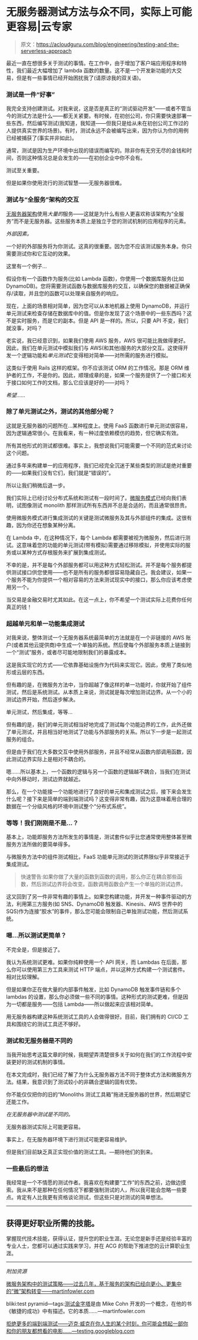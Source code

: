 # 无服务器测试方法与众不同，实际上可能更容易|云专家

> 原文：<https://acloudguru.com/blog/engineering/testing-and-the-serverless-approach>

最近一直在想很多关于测试的事情。在工作中，由于增加了客户端应用程序和特性，我们最近大幅增加了 lambda 函数的数量。这不是一个开发新功能的大交易，但是有一些事情已经开始困扰我了(请原谅我的双关语)。

### 测试是一件“好事”

我完全支持创建测试。对我来说，这是否是真正的“测试驱动开发”——或者不管当今的测试方法是什么——都无关紧要。有时候，在初创公司，你只需要快速部署一些东西，然后编写测试(我知道，我知道——但我只是给从未在初创公司工作过的人提供真实世界的场景)。有时，测试永远不会被编写出来，因为你认为你的用例已经被捕获了(事实并非如此)。

通常，测试是因为生产环境中出现的错误而编写的。除非你有无穷无尽的金钱和时间，否则这种情况总是会发生的——在初创企业中你不会有。

测试至关重要。

但是如果你使用流行的测试智慧——无服务器很难。

### 测试与“全服务”架构的交互

[无服务器架构](https://acloudguru.com/blog/engineering/serverless-the-future-of-software-architecture)使用*大量的*服务——这就是为什么有些人更喜欢称该架构为“全服务”而不是无服务器。这些服务本质上是独立于您的测试机制的应用程序的元素。

*外部因素。*

一个好的外部服务将为你测试。这真的很重要。因为您不应该测试服务本身。你只需要测试你和它互动的效果。

这里有一个例子…

假设你有一个函数作为服务(比如 Lambda 函数)，你使用一个数据库服务(比如 DynamoDB)。您将需要测试函数与数据库服务的交互，以确保您的数据被正确保存/读取，并且您的函数可以处理来自服务的响应。

现在，上面的场景相对简单，因为您可以从本地机器上使用 DynamoDB，并运行单元测试来检查存储在数据库中的值。但是你发现了这个场景中的一些东西吗？这不是实时服务，而是它的副本。但是 API 是一样的。所以，只要 API 不变，我们就没事，对吗？

老实说，我已经意识到，如果我们使用 AWS 服务，AWS 很可能比我做得更好。因此，我们在单元测试中模拟我们与 AWS(和其他)服务的大部分交互。这使得开发一个逻辑功能和*单元测试*它变得相对简单——对所需的服务进行模拟。

这类似于使用 Rails 这样的框架。你不应该测试 ORM 的工作情况。那是 ORM 维护者的工作，不是你的。因此，顺理成章的是，如果一个服务提供了一个接口和关于接口如何工作的文档，那么它应该是好的——对吗？

*希望……*

### 除了单元测试之外，测试的其他部分呢？

这就是无服务器的问题所在…某种程度上。使用 FaaS 函数进行单元测试很容易，因为逻辑通常很小。在我看来，有一种过度依赖模仿的趋势，但它确实有效。

所有其他形式的测试都很难。事实上，我想说我们可能需要一个不同的范式来讨论这个问题。

通过多年来构建单一的应用程序，我们已经完全沉迷于某些类型的测试是绝对重要的——如果我们没有它们，我们就是“错误的”。

所以让我们稍微后退一步。

我们实际上已经讨论分布式系统和测试有一段时间了。[微服务模式](https://acloudguru.com/blog/engineering/how-the-saga-pattern-manages-failures-with-aws-lambda-and-step-functions)已经向我们表明，试图像测试 monolith 那样测试所有东西并不总是合适的，而且通常很昂贵。

使用微服务模式进行集成测试的关键是测试微服务及其与外部组件的集成。这很有趣，因为你还在想象某种分离。

在 Lambda 中，在这种情况下，每个 Lambda 都需要被视为微服务，然后进行测试。这意味着您的功能的单元测试(带有模拟)需要通过移除模拟，并使用实际的服务或以某种方式存根服务来扩展到集成测试。

不幸的是，并不是每个外部服务都可以用这种方式轻松测试。并不是每个服务都提供测试接口供您使用——也不是所有的服务都很容易隐藏自己。我会建议，如果一个服务不能为你提供一个相对容易的方法来测试现实中的接口，那么你应该考虑使用另一个。

当交易是金融交易时尤其如此。在这一点上，你不希望一个测试实际上花费你任何真正的钱！

### 超越单元和单一功能集成测试

对我来说，整体测试一个无服务器系统最简单的方法就是在一个非链接的 AWS 账户(或者其他云提供商)中生成一个单独的系统。然后使每个外部服务本质上链接到一个“测试”服务，或者尽可能地限制我们的暴露成本。

这是我实现它的方式——它依靠基础设施作为代码来实现它。因此，使用了类似地形或云层的东西。

但有趣的是，在微服务方法中，当你超越了像这样的单一功能时，你就开始了组件测试，然后是系统测试。从本质上来说，测试就是每次增加测试边界。从一个小的测试边界开始，然后逐步解决。

单元测试，然后集成，等等…

但有趣的是，我们的单元测试相当好地完成了测试每个功能边界的工作，此外还做了单元测试，并且相当好地测试了功能与外部服务的关系。所以下一步是一起测试服务的组合。

但是由于我们在大多数交互中使用外部服务，并且不经常从函数内部调用函数，因此测试边界实际上是相对不耦合的。

嗯……所以基本上，一个函数的逻辑与另一个函数的逻辑越不耦合，当我们在测试中向外移动时，测试边界就越近。

那么，在一个功能接一个功能地进行了良好的单元和集成测试之后，接下来会发生什么呢？接下来是简单的端到端测试吗？这变得非常有趣，因为这意味着用合理的数据在一个分级风格的环境中测试整个“分布式系统”。

### 等等！我们刚刚是不是…？

基本上，功能即服务方法所发生的事情是，测试套件似乎比您通常使用整体甚至微服务方法所做的要简单得多。

与微服务方法中的组件测试相比，FaaS 功能单元测试的测试界限似乎非常接近于集成测试。

> 快速警告:如果你做了大量的函数到函数的调用，那么你正在耦合那些函数，然后测试边界将会改变。函数调用函数会产生一个单独的测试边界。

这又回到了另一件非常有趣的事情上。如果您构建功能，并开发一种事件驱动的方法，利用第三方服务(如 SNS、DynamoDB 触发器、Kinesis、AWS 世界中的 SQS)作为连接“胶水”的事件，那么您可能会限制自己单独测试功能，然后测试系统。

### 嗯…所以测试更简单？

不完全是，但是接近了。

我认为系统测试更难。如果你纯粹使用一个 API 网关，而 Lambdas 在后面，那么你可以使用第三方工具来测试 HTTP 端点，并以这种方式构建一个测试套件。相对比较理解。

但是如果你正在做大量的内部事件触发，比如 DynamoDB 触发事件链和多个 lambdas 的设置，那么你必须做一些不同的事情。这种形式的测试更难，但是因为一切都是服务——包括 Lambda——所以做起来应该相对简单。

用无服务器构建这种系统测试工具的人会做得很好。目前，我们拥有的 CI/CD 工具和围绕它的测试工具还不够好。

### 测试和无服务器是不同的

当我开始思考这篇文章的时候，我期望弄清楚很多关于如何在我们的工作流程中安装更好的测试机制的事情。

在本文完成时，我们已经了解了为什么无服务器方法不同于整体式方法和微服务方法。结果，我意识到了测试较小的非耦合逻辑的固有优势。

你不能仅仅把你的旧的“Monoliths 测试工具箱”拖进无服务器的世界，然后期望它还能工作。

*在无服务器中测试是不同的。*

无服务器测试实际上可能更容易。

事实上，在无服务器环境下进行测试可能更容易维护。

但是我们目前缺乏真正实现价值的测试工具。—期待他们的到来。

### 一些最后的想法

我经常是一个不情愿的测试作者。我喜欢在构建要“工作”的东西之前，边做边摸索。我从来不是那种在任何情况下都要强制测试的人，所以我可能会忽略一些要点。肯定有人比我更有资格谈论测试，但这些只是对测试的简单想法。

* * *

## 获得更好职业所需的技能。

掌握现代技术技能，获得认证，提升您的职业生涯。无论您是新手还是经验丰富的专业人士，您都可以通过实践来学习，并在 ACG 的帮助下推进您的云计算职业生涯。

* * *

*附加资源*

[微服务架构中的测试策略——过去几年，基于服务的架构已经向更小、更集中的“微”架构转变——martinfowler.com](https://martinfowler.com/articles/microservice-testing/)

bliki:test pyramid—tags:[测试金字塔](https://martinfowler.com/bliki/TestPyramid.html)是由 Mike Cohn 开发的一个概念，在他的书《敏捷的成功》中有描述。它的本质……—martinfowler.com

[拒绝更多的端到端测试——迈克·威克在你人生的某个时刻，你可能会想起一部你和你的朋友都想看的电影……—testing.googleblog.com](https://testing.googleblog.com/2015/04/just-say-no-to-more-end-to-end-tests.html)